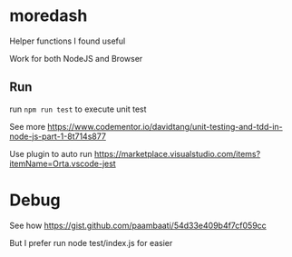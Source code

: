 # moredash

Helper functions I found useful

Work for both NodeJS and Browser


## Run
run `npm run test` to execute unit test

See more  https://www.codementor.io/davidtang/unit-testing-and-tdd-in-node-js-part-1-8t714s877

Use plugin to auto run https://marketplace.visualstudio.com/items?itemName=Orta.vscode-jest


# Debug

See how https://gist.github.com/paambaati/54d33e409b4f7cf059cc

But I prefer run node test/index.js for easier


